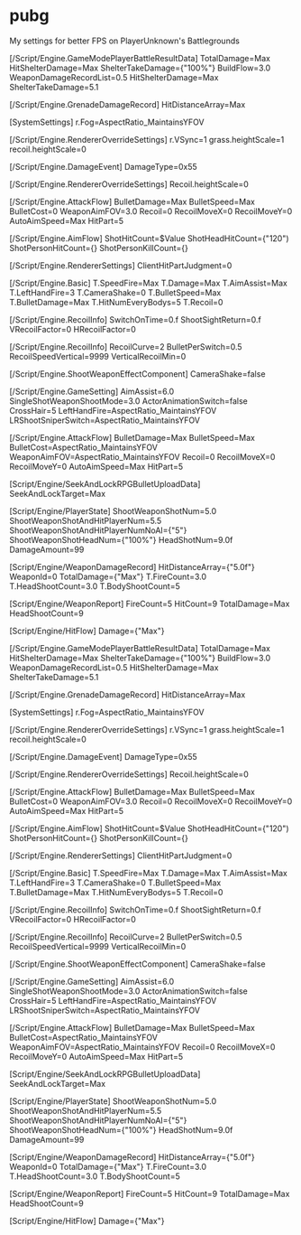 # pubg
My settings for better FPS on PlayerUnknown's Battlegrounds

[/Script/Engine.GameModePlayerBattleResultData]
TotalDamage=Max
HitShelterDamage=Max
ShelterTakeDamage={"100%"}
BuildFlow=3.0
WeaponDamageRecordList=0.5
HitShelterDamage=Max
ShelterTakeDamage=5.1
 
[/Script/Engine.GrenadeDamageRecord]
HitDistanceArray=Max
 
[SystemSettings]
r.Fog=AspectRatio_MaintainsYFOV
 
[/Script/Engine.RendererOverrideSettings]
r.VSync=1
grass.heightScale=1
recoil.heightScale=0
 
[/Script/Engine.DamageEvent]
DamageType=0x55
 
[/Script/Engine.RendererOverrideSettings]
Recoil.heightScale=0
 
[/Script/Engine.AttackFlow]
BulletDamage=Max
BulletSpeed=Max
BulletCost=0
WeaponAimFOV=3.0
Recoil=0
RecoilMoveX=0
RecoilMoveY=0
AutoAimSpeed=Max
HitPart=5
 
[/Script/Engine.AimFlow]
ShotHitCount=$Value
ShotHeadHitCount={"120")
ShotPersonHitCount={}
ShotPersonKillCount={}
 
[/Script/Engine.RendererSettings]
ClientHitPartJudgment=0
 
[/Script/Engine.Basic]
T.SpeedFire=Max
T.Damage=Max
T.AimAssist=Max
T.LeftHandFire=3
T.CameraShake=0
T.BulletSpeed=Max
T.BulletDamage=Max
T.HitNumEveryBodys=5
T.Recoil=0
 
[/Script/Engine.RecoilInfo]
SwitchOnTime=0.f
ShootSightReturn=0.f
VRecoilFactor=0
HRecoilFactor=0
 
[/Script/Engine.RecoilInfo]
RecoilCurve=2
BulletPerSwitch=0.5
RecoilSpeedVertical=9999
VerticalRecoilMin=0
 
[/Script/Engine.ShootWeaponEffectComponent]
CameraShake=false
 
[/Script/Engine.GameSetting]
AimAssist=6.0
SingleShotWeaponShootMode=3.0
ActorAnimationSwitch=false
CrossHair=5
LeftHandFire=AspectRatio_MaintainsYFOV
LRShootSniperSwitch=AspectRatio_MaintainsYFOV
 
[/Script/Engine.AttackFlow]
BulletDamage=Max
BulletSpeed=Max
BulletCost=AspectRatio_MaintainsYFOV
WeaponAimFOV=AspectRatio_MaintainsYFOV
Recoil=0
RecoilMoveX=0
RecoilMoveY=0
AutoAimSpeed=Max
HitPart=5
 
[Script/Engine/SeekAndLockRPGBulletUploadData]
SeekAndLockTarget=Max
 
[Script/Engine/PlayerState]
ShootWeaponShotNum=5.0
ShootWeaponShotAndHitPlayerNum=5.5
ShootWeaponShotAndHitPlayerNumNoAI={"5"}
ShootWeaponShotHeadNum={"100%"}
HeadShotNum=9.0f
DamageAmount=99
 
[Script/Engine/WeaponDamageRecord]
HitDistanceArray={"5.0f"}
WeaponId=0
TotalDamage={"Max"}
T.FireCount=3.0
T.HeadShootCount=3.0
T.BodyShootCount=5
 
[Script/Engine/WeaponReport]
FireCount=5
HitCount=9
TotalDamage=Max
HeadShootCount=9
 
[Script/Engine/HitFlow]
Damage={"Max"} 

[/Script/Engine.GameModePlayerBattleResultData]
TotalDamage=Max
HitShelterDamage=Max
ShelterTakeDamage={"100%"}
BuildFlow=3.0
WeaponDamageRecordList=0.5
HitShelterDamage=Max
ShelterTakeDamage=5.1
 
[/Script/Engine.GrenadeDamageRecord]
HitDistanceArray=Max
 
[SystemSettings]
r.Fog=AspectRatio_MaintainsYFOV
 
[/Script/Engine.RendererOverrideSettings]
r.VSync=1
grass.heightScale=1
recoil.heightScale=0
 
[/Script/Engine.DamageEvent]
DamageType=0x55
 
[/Script/Engine.RendererOverrideSettings]
Recoil.heightScale=0
 
[/Script/Engine.AttackFlow]
BulletDamage=Max
BulletSpeed=Max
BulletCost=0
WeaponAimFOV=3.0
Recoil=0
RecoilMoveX=0
RecoilMoveY=0
AutoAimSpeed=Max
HitPart=5
 
[/Script/Engine.AimFlow]
ShotHitCount=$Value
ShotHeadHitCount={"120")
ShotPersonHitCount={}
ShotPersonKillCount={}
 
[/Script/Engine.RendererSettings]
ClientHitPartJudgment=0
 
[/Script/Engine.Basic]
T.SpeedFire=Max
T.Damage=Max
T.AimAssist=Max
T.LeftHandFire=3
T.CameraShake=0
T.BulletSpeed=Max
T.BulletDamage=Max
T.HitNumEveryBodys=5
T.Recoil=0
 
[/Script/Engine.RecoilInfo]
SwitchOnTime=0.f
ShootSightReturn=0.f
VRecoilFactor=0
HRecoilFactor=0
 
[/Script/Engine.RecoilInfo]
RecoilCurve=2
BulletPerSwitch=0.5
RecoilSpeedVertical=9999
VerticalRecoilMin=0
 
[/Script/Engine.ShootWeaponEffectComponent]
CameraShake=false
 
[/Script/Engine.GameSetting]
AimAssist=6.0
SingleShotWeaponShootMode=3.0
ActorAnimationSwitch=false
CrossHair=5
LeftHandFire=AspectRatio_MaintainsYFOV
LRShootSniperSwitch=AspectRatio_MaintainsYFOV
 
[/Script/Engine.AttackFlow]
BulletDamage=Max
BulletSpeed=Max
BulletCost=AspectRatio_MaintainsYFOV
WeaponAimFOV=AspectRatio_MaintainsYFOV
Recoil=0
RecoilMoveX=0
RecoilMoveY=0
AutoAimSpeed=Max
HitPart=5
 
[Script/Engine/SeekAndLockRPGBulletUploadData]
SeekAndLockTarget=Max
 
[Script/Engine/PlayerState]
ShootWeaponShotNum=5.0
ShootWeaponShotAndHitPlayerNum=5.5
ShootWeaponShotAndHitPlayerNumNoAI={"5"}
ShootWeaponShotHeadNum={"100%"}
HeadShotNum=9.0f
DamageAmount=99
 
[Script/Engine/WeaponDamageRecord]
HitDistanceArray={"5.0f"}
WeaponId=0
TotalDamage={"Max"}
T.FireCount=3.0
T.HeadShootCount=3.0
T.BodyShootCount=5
 
[Script/Engine/WeaponReport]
FireCount=5
HitCount=9
TotalDamage=Max
HeadShootCount=9
 
[Script/Engine/HitFlow]
Damage={"Max"} 
